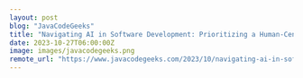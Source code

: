 ```yaml
---
layout: post
blog: "JavaCodeGeeks"
title: "Navigating AI in Software Development: Prioritizing a Human-Centric Approach"
date: 2023-10-27T06:00:00Z
image: images/javacodegeeks.png
remote_url: "https://www.javacodegeeks.com/2023/10/navigating-ai-in-software-development-prioritizing-a-human-centric-approach.html"
---
```

